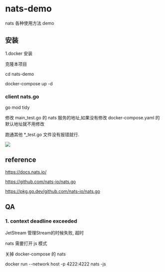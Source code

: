 # nats-demo

nats 各种使用方法 demo

## 安装

1.docker 安装

克隆本项目

cd nats-demo

docker-compose up -d


### client nats.go

go mod tidy



修改 main_test.go  的 nats 服务的地址,如果没有修改 docker-compose.yaml 的默认地址就不用修改

跑通其他 *_test.go 文件没有报错就行.


![](https://markdown-1304103443.cos.ap-guangzhou.myqcloud.com/2022-02-0420220523203442.png)


## reference

https://docs.nats.io/

https://github.com/nats-io/nats.go

https://pkg.go.dev/github.com/nats-io/nats.go


## QA

### 1. context deadline exceeded

JetStream 管理Stream的时候失败, 超时

nats 需要打开 js 模式

关掉 docker-compose 的 nats 

docker run --network host -p 4222:4222 nats -js